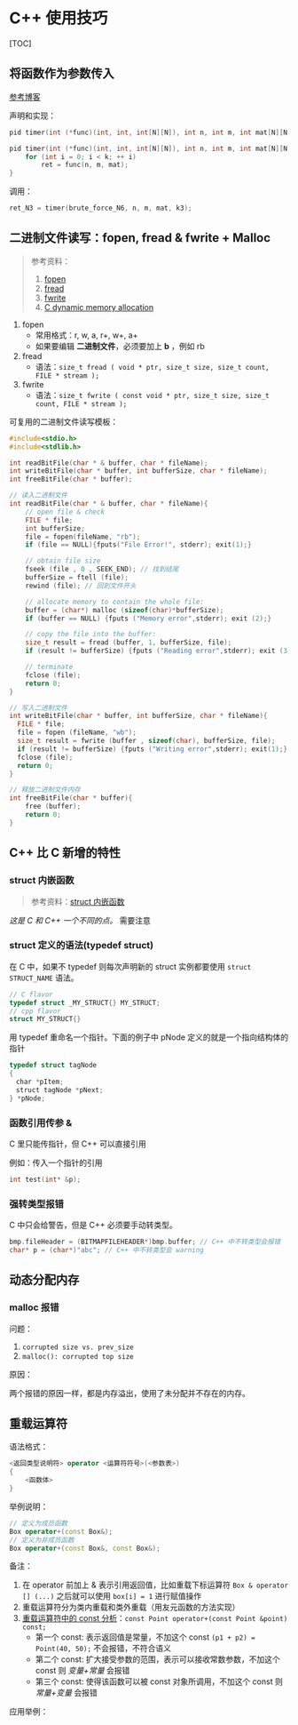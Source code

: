 # C++ 使用技巧

[TOC]

## 将函数作为参数传入

[参考博客](https://blog.csdn.net/zj1131190425/article/details/88528948)

声明和实现：

```cpp
pid timer(int (*func)(int, int, int[N][N]), int n, int m, int mat[N][N], int k);

pid timer(int (*func)(int, int, int[N][N]), int n, int m, int mat[N][N], int k){
    for (int i = 0; i < k; ++ i)
        ret = func(n, m, mat);
}
```

调用：

```cpp
ret_N3 = timer(brute_force_N6, n, m, mat, k3);
```

## 二进制文件读写：fopen, fread & fwrite + Malloc

> 参考资料：
> 1. [fopen](https://cplusplus.com/reference/cstdio/fopen/)
> 2. [fread](https://cplusplus.com/reference/cstdio/fread/)
> 3. [fwrite](https://cplusplus.com/reference/cstdio/fwrite/)
> 4. [C dynamic memory allocation](https://www.geeksforgeeks.org/dynamic-memory-allocation-in-c-using-malloc-calloc-free-and-realloc/)

1. fopen
    - 常用格式：r, w, a, r+, w+, a+
    - 如果要编辑 **二进制文件**，必须要加上 **b** ，例如 rb
2. fread
    - 语法：`size_t fread ( void * ptr, size_t size, size_t count, FILE * stream );`
3. fwrite
    - 语法：`size_t fwrite ( const void * ptr, size_t size, size_t count, FILE * stream );`

可复用的二进制文件读写模板：

```c
#include<stdio.h>
#include<stdlib.h>

int readBitFile(char * & buffer, char * fileName);
int writeBitFile(char * buffer, int bufferSize, char * fileName);
int freeBitFile(char * buffer);

// 读入二进制文件
int readBitFile(char * & buffer, char * fileName){
    // open file & check
    FILE * file;
    int bufferSize;
    file = fopen(fileName, "rb");
    if (file == NULL){fputs("File Error!", stderr); exit(1);}

    // obtain file size
    fseek (file , 0 , SEEK_END); // 找到结尾
    bufferSize = ftell (file);
    rewind (file); // 回到文件开头

    // allocate memory to contain the whole file:
    buffer = (char*) malloc (sizeof(char)*bufferSize);
    if (buffer == NULL) {fputs ("Memory error",stderr); exit (2);}

    // copy the file into the buffer:
    size_t result = fread (buffer, 1, bufferSize, file);
    if (result != bufferSize) {fputs ("Reading error",stderr); exit (3);}

    // terminate
    fclose (file);
    return 0;
}

// 写入二进制文件
int writeBitFile(char * buffer, int bufferSize, char * fileName){
  FILE * file;
  file = fopen (fileName, "wb");
  size_t result = fwrite (buffer , sizeof(char), bufferSize, file);
  if (result != bufferSize) {fputs ("Writing error",stderr); exit(1);}
  fclose (file);
  return 0;
}

// 释放二进制文件内存
int freeBitFile(char * buffer){
    free (buffer);
    return 0;
}
```

## C++ 比 C 新增的特性

### struct 内嵌函数

> 参考资料：[struct 内嵌函数](https://blog.csdn.net/qq_43566054/article/details/104211794)

*这是 C 和 C++ 一个不同的点。* 需要注意

### struct 定义的语法(typedef struct)

在 C 中，如果不 typedef 则每次声明新的 struct 实例都要使用 `struct STRUCT_NAME` 语法。

```cpp
// C flavor
typedef struct _MY_STRUCT{} MY_STRUCT;
// cpp flavor
struct MY_STRUCT{}
```

用 typedef 重命名一个指针。下面的例子中 pNode 定义的就是一个指向结构体的指针

```c
typedef struct tagNode 
{
　char *pItem;
　struct tagNode *pNext;
} *pNode;
```


### 函数引用传参 &

C 里只能传指针，但 C++ 可以直接引用

例如：传入一个指针的引用

```cpp
int test(int* &p);
```

### 强转类型报错

C 中只会给警告，但是 C++ 必须要手动转类型。

```cpp
bmp.fileHeader = (BITMAPFILEHEADER*)bmp.buffer; // C++ 中不转类型会报错
char* p = (char*)"abc"; // C++ 中不转类型会 warning
```

## 动态分配内存

### malloc 报错

问题：

1. `corrupted size vs. prev_size`
2. `malloc(): corrupted top size`

原因：

两个报错的原因一样，都是内存溢出，使用了未分配并不存在的内存。

## 重载运算符

语法格式：

```cpp
<返回类型说明符> operator <运算符符号>(<参数表>)
{
    <函数体>
}
```

举例说明：

```cpp
// 定义为成员函数
Box operator+(const Box&);
// 定义为非成员函数
Box operator+(const Box&, const Box&);
```

备注：

1. 在 operator 前加上 & 表示引用返回值，比如重载下标运算符 `Box & operator [] (...)` 之后就可以使用 `box[i] = 1` 进行赋值操作
2. 重载运算符分为类内重载和类外重载（用友元函数的方法实现）
3. [重载运算符中的 const 分析](https://blog.csdn.net/weixin_43734095/article/details/104465307)：`const Point operator+(const Point &point) const;`
    - 第一个 const: 表示返回值是常量，不加这个 const `(p1 + p2) = Point(40, 50);` 不会报错，不符合语义
    - 第二个 const: 扩大接受参数的范围，表示可以接收常数参数，不加这个 const 则 *变量+常量* 会报错
    - 第三个 const: 使得该函数可以被 const 对象所调用，不加这个 const 则 *常量+变量* 会报错

应用举例：

```cpp

```